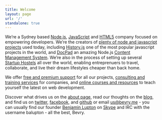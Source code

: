```yaml
---
title: Welcome
layout: page
url: '/'
standalone: true
---
```


We’re a Sydney based [Node.js](http://en.wikipedia.org/wiki/Nodejs), [JavaScript](http://en.wikipedia.org/wiki/JavaScript) and [HTML5](http://en.wikipedia.org/wiki/HTML5) company focused on empowering developers. We’re the creators of [plenty of node and javascript projects](/projects/) used today, including [History.js](http://historyjs.net) one of the most popular javascript projects in the world, and [DocPad](http://docpad.org) an amazing Node.js [Content Management System](http://en.wikipedia.org/wiki/Content_management_system). We’re also in the process of setting up several [Startup Hostels](http://startuphostel.org) all over the world, enabling entreprenuers to travel, collaborate, and live their dream lifestyles cheaper than back home.

We offer [free and premium support](/support) for all our projects, [consulting and training services](/services) for companies, and [online courses and resources](/learn/) to teach yourself the latest on web development.

Discover what drives us on the [about page](/about), read our thoughts on the [blog](/blog]), and find us on [twitter](/twitter), [facebook](/facebook), and [github](/github) or email [us@bevry.me](mailto:us@bevry.me) - you can usually find our founder [Benjamin Lupton](http://balupton.com) on [Skype](skype:balupton?add) and IRC with the username balupton - all the best, Bevry.